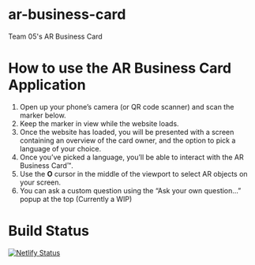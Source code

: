 # ar-business-card
Team 05's AR Business Card

# How to use the AR Business Card Application
1. Open up your phone’s camera (or QR code scanner) and scan the marker below.
2. Keep the marker in view while the website loads.
3. Once the website has loaded, you will be presented with a screen containing an overview of the card owner, and the option to pick a language of your choice.
4. Once you’ve picked a language, you’ll be able to interact with the AR Business Card™.
5. Use the **O** cursor in the middle of the viewport to select AR objects on your screen.
6. You can ask a custom question using the “Ask your own question…” popup at the top (Currently a WIP)

# Build Status
[![Netlify Status](https://api.netlify.com/api/v1/badges/b0d7224e-253c-423e-8f48-1e39746ac2e2/deploy-status)](https://app.netlify.com/sites/startling-hummingbird-a198e7/deploys)
